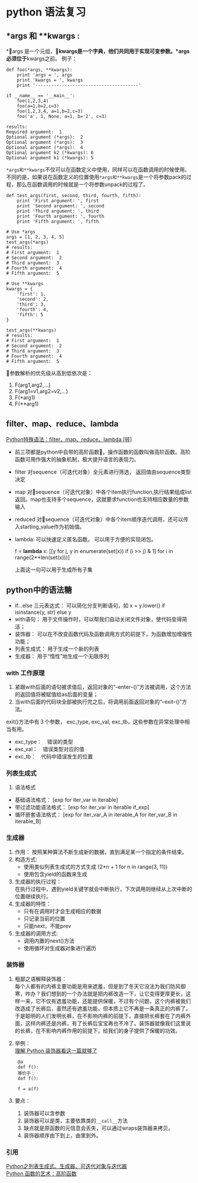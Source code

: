 # python 语法复习
## *args 和 **kwargs :
 *args 是一个元组，**kwargs是一个字典，他们共同用于实现可变参数。*args必须位于**kwargs之前。
例子：

    def foo(*args, **kwargs):
        print 'args = ', args
        print 'kwargs = ', kwargs
        print '---------------------------------------'

    if __name__ == '__main__':
        foo(1,2,3,4)
        foo(a=1,b=2,c=3)
        foo(1,2,3,4, a=1,b=2,c=3)
        foo('a', 1, None, a=1, b='2', c=3)
    
    results:
    Required argument:  1
    Optional argument (*args):  2
    Optional argument (*args):  3
    Optional argument (*args):  4
    Optional argument k2 (*kwargs): 6
    Optional argument k1 (*kwargs): 5

`*args和**kwargs`不仅可以在函数定义中使用，同样可以在函数调用的时候使用。不同的是，如果说在函数定义的位置使用`*args和**kwargs`是一个将参数pack的过程，那么在函数调用的时候就是一个将参数unpack的过程了。

    def test_args(first, second, third, fourth, fifth):
        print 'First argument: ', first
        print 'Second argument: ', second
        print 'Third argument: ', third
        print 'Fourth argument: ', fourth
        print 'Fifth argument: ', fifth

    # Use *args
    args = [1, 2, 3, 4, 5]
    test_args(*args)
    # results:
    # First argument:  1
    # Second argument:  2
    # Third argument:  3
    # Fourth argument:  4
    # Fifth argument:  5

    # Use **kwargs
    kwargs = {
        'first': 1,
        'second': 2,
        'third': 3,
        'fourth': 4,
        'fifth': 5
    }

    test_args(**kwargs)
    # results:
    # First argument:  1
    # Second argument:  2
    # Third argument:  3
    # Fourth argument:  4
    # Fifth argument:  5

参数解析的优先级从高到低依次是：
1. F(arg1,arg2,...)
2. F(arg1=v1,arg2=v2,...)
3. F(*arg1)
4. F(**arg1)

## filter、map、reduce、lambda
[ Python特殊语法：filter、map、reduce、lambda [转]](https://www.cnblogs.com/longdouhzt/archive/2012/05/19/2508844.html)<br>
* 前三项都是python中自带的高阶函数。操作函数的函数叫做高阶函数。高阶函数可用作强大的抽象机制，极大提升语言的表现力。
* filter 对sequence（可迭代对象）全元素进行筛选， 返回值由sequence类型决定
* map 对sequence（可迭代对象）中各个item执行function,执行结果组成list返回。map也支持多个sequence，这就要求function也支持相应数量的参数输入
* reduced 对sequence（可迭代对象）中各个item顺序迭代调用，还可以传入starting_value作为初始值。
* lambda: 可以快速定义匿名函数。
可以用于方便的实现闭包。

    f = **lambda** x: [[y for j, y in enumerate(set(x)) if (i >> j) & 1] for i in range(2**len(set(x)))]

    上面这一句可以用于生成所有子集

## python中的语法糖
* if...else 三元表达式： 可以简化分支判断语句，如 x = y.lower() if isinstance(y, str) else y
* with语句： 用于文件操作时，可以帮我们自动关闭文件对象，使代码变得简洁；
* 装饰器： 可以在不改变函数代码及函数调用方式的前提下，为函数增加增强性功能；
* 列表生成式： 用于生成一个新的列表
* 生成器： 用于“惰性”地生成一个无限序列

### with 工作原理
1. 紧跟with后面的语句被求值后，返回对象的“–enter–()”方法被调用，这个方法的返回值将被赋值给as后面的变量； 
2. 当with后面的代码块全部被执行完之后，将调用前面返回对象的“–exit–()”方法。 

exit()方法中有３个参数， exc_type, exc_val, exc_tb，这些参数在异常处理中相当有用。 
* exc_type：　错误的类型 
* exc_val：　错误类型对应的值 
* exc_tb：　代码中错误发生的位置 

### 列表生成式
1. 语法格式
* 基础语法格式： 
[exp for iter_var in iterable]
* 带过滤功能语法格式：
[exp for iter_var in iterable if_exp]
* 循环嵌套语法格式：
[exp for iter_var_A in iterable_A for iter_var_B in iterable_B]

### 生成器
1. 作用：
按照某种算法不断生成新的数据，直到满足某一个指定的条件结束。
2. 构造方式:
    * 使用类似列表生成式的方式生成 (2*n + 1 for n in range(3, 11))
    * 使用包含yield的函数来生成
3. 生成器的执行过程：<br>
在执行过程中，遇到yield关键字就会中断执行，下次调用则继续从上次中断的位置继续执行。
4. 生成器的特性：
    * 只有在调用时才会生成相应的数据
    * 只记录当前的位置
    * 只能next，不能prev
5. 生成器的调用方式:
    * 调用内置的next()方法
    * 使用循环对生成器对象进行遍历

### 装饰器
1. 粗鄙之语解释装饰器：<br>
每个人都有的内裤主要功能是用来遮羞，但是到了冬天它没法为我们防风御寒，咋办？我们想到的一个办法就是把内裤改造一下，让它变得更厚更长，这样一来，它不仅有遮羞功能，还能提供保暖，不过有个问题，这个内裤被我们改造成了长裤后，虽然还有遮羞功能，但本质上它不再是一条真正的内裤了。于是聪明的人们发明长裤，在不影响内裤的前提下，直接把长裤套在了内裤外面，这样内裤还是内裤，有了长裤后宝宝再也不冷了。装饰器就像我们这里说的长裤，在不影响内裤作用的前提下，给我们的身子提供了保暖的功效。
2. 举例：<br>
[理解 Python 装饰器看这一篇就够了](https://foofish.net/python-decorator.html)

        @a
        def f():
        等价于：
        def f():

        f = a(f)

3. 要点：        
    1. 装饰器可以含参数
    2. 装饰器可以是类，主要依靠类的``__call__``方法
    3. 缺点就是原函数的元信息会丢失，可以通过wraps装饰器来拷贝。
    4. 装饰器顺序由下到上，由里到外。

### 引用
[Python之列表生成式、生成器、可迭代对象与迭代器](https://www.cnblogs.com/yyds/p/6281453.html)
<br>
[Python 函数的艺术：高阶函数](https://juejin.im/entry/5879a5281b69e6006be00563)

